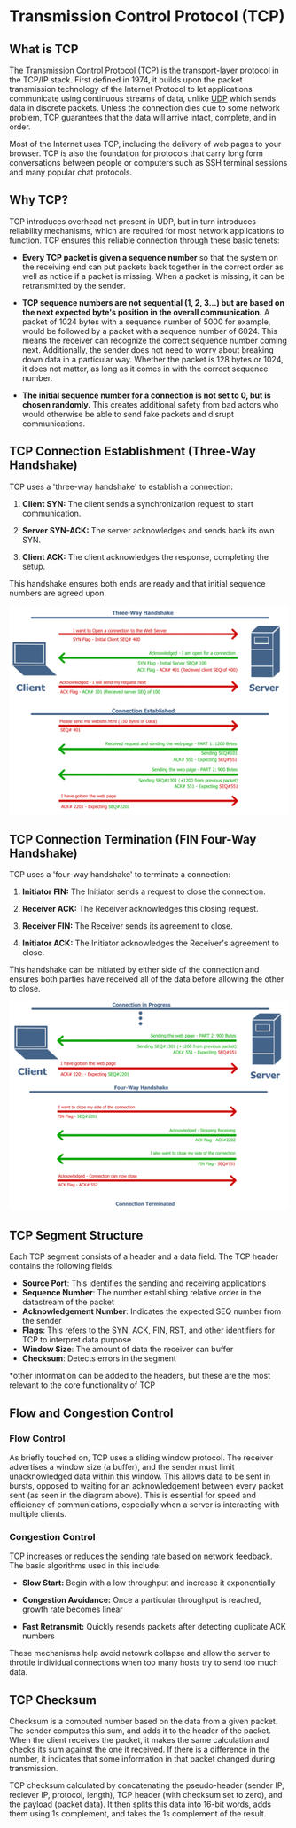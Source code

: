 # Transmission Control Protocol (TCP)

## What is TCP
The Transmission Control Protocol (TCP) is the [transport-layer](../OSI%20Model/readme.md) protocol in the TCP/IP stack. First defined in 1974, it builds upon the packet transmission technology of the Internet Protocol to let applications communicate using continuous streams of data, unlike [UDP](../UDP/udp.md) which sends data in discrete packets. Unless the connection dies due to some network problem, TCP guarantees that the data will arrive intact, complete, and in order. 

Most of the Internet uses TCP, including the delivery of web pages to your browser. TCP is also the foundation for protocols that carry long form conversations between people or computers such as SSH terminal sessions and many popular chat protocols. 

## Why TCP?
TCP introduces overhead not present in UDP, but in turn introduces reliability mechanisms, which are required for most network applications to function. TCP ensures this reliable connection through these basic tenets:

- **Every TCP packet is given a sequence number** so that the system on the receiving end can put packets back together in the correct order as well as notice if a packet is missing. When a packet is missing, it can be retransmitted by the sender. 

- **TCP sequence numbers are not sequential (1, 2, 3...) but are based on the next expected byte's position in the overall communication.** A packet of 1024 bytes with a sequence number of 5000 for example, would be followed by a packet with a sequence number of 6024. This means the receiver can recognize the correct sequence number coming next. Additionally, the sender does not need to worry about breaking down data in a particular way. Whether the packet is 128 bytes or 1024, it does not matter, as long as it comes in with the correct sequence number.

- **The initial sequence number for a connection is not set to 0, but is chosen randomly.** This creates additional safety from bad actors who would otherwise be able to send fake packets and disrupt communications.

## TCP Connection Establishment (Three-Way Handshake)
TCP uses a 'three-way handshake' to establish a connection:
1. **Client SYN:** The client sends a synchronization request to start communication.

2. **Server SYN-ACK:** The server acknowledges and sends back its own SYN.

3. **Client ACK:** The client acknowledges the response, completing the setup.

This handshake ensures both ends are ready and that initial sequence numbers are agreed upon. 

![](./Images/three_way_handshake.png)

## TCP Connection Termination (FIN Four-Way Handshake)
TCP uses a 'four-way handshake' to terminate a connection:

1. **Initiator FIN:** The Initiator sends a request to close the connection. 

2. **Receiver ACK:** The Receiver acknowledges this closing request.

3. **Receiver FIN:** The Receiver sends its agreement to close.

4. **Initiator ACK:** The Initiator acknowledges the Receiver's agreement to close.

This handshake can be initiated by either side of the connection and ensures both parties have received all of the data before allowing the other to close.

![](./Images/four_way_handshake.png)

## TCP Segment Structure
Each TCP segment consists of a header and a data field. The TCP header contains the following fields:

- **Source Port**: This identifies the sending and receiving applications
- **Sequence Number**: The number establishing relative order in the datastream of the packet
- **Acknowledgement Number**: Indicates the expected SEQ number from the sender
- **Flags**: This refers to the SYN, ACK, FIN, RST, and other identifiers for TCP to interpret data purpose
- **Window Size**: The amount of data the receiver can buffer
- **Checksum**: Detects errors in the segment

*other information can be added to the headers, but these are the most relevant to the core functionality of TCP

## Flow and Congestion Control
### Flow Control
As briefly touched on, TCP uses a sliding window protocol. The receiver advertises a window size (a buffer), and the sender must limit unacknowledged data within this window. This allows data to be sent in bursts, opposed to waiting for an acknowledgement between every packet sent (as seen in the diagram above). This is essential for speed and efficiency of communications, especially when a server is interacting with multiple clients.

### Congestion Control
TCP increases or reduces the sending rate based on network feedback. The basic algorithms used in this include:
- **Slow Start:** Begin with a low throughput and increase it exponentially

- **Congestion Avoidance:** Once a particular throughput is reached, growth rate becomes linear

- **Fast Retransmit:** Quickly resends packets after detecting duplicate ACK numbers

These mechanisms help avoid netowrk collapse and allow the server to throttle individual connections when too many hosts try to send too much data. 

## TCP Checksum
Checksum is a computed number based on the data from a given packet. The sender computes this sum, and adds it to the header of the packet. When the client receives the packet, it makes the same calculation and checks its sum against the one it received. If there is a difference in the number, it indicates that some information in that packet changed during transmission.

TCP checksum calculated by concatenating the pseudo-header (sender IP, reciever IP, protocol, length), TCP header (with checksum set to zero), and the payload (packet data). It then splits this data into 16-bit words, adds them using 1s complement, and takes the 1s complement of the result.
